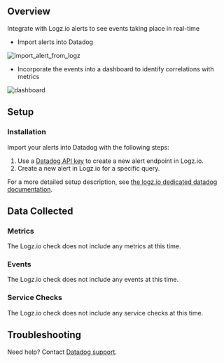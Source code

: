 ## Overview

Integrate with Logz.io alerts to see events taking place in real-time

*   Import alerts into Datadog

![import_alert_from_logz][1]

*   Incorporate the events into a dashboard to identify correlations with metrics

![dashboard][2]

## Setup

### Installation

Import your alerts into Datadog with the following steps:

1.  Use a [Datadog API key][3] to create a new alert endpoint in Logz.io.
2.  Create a new alert in Logz.io for a specific query.

For a more detailed setup description, see [the logz.io dedicated datadog documentation][4].

## Data Collected
### Metrics
The Logz.io check does not include any metrics at this time.

### Events
The Logz.io check does not include any events at this time.

### Service Checks
The Logz.io check does not include any service checks at this time.

## Troubleshooting
Need help? Contact [Datadog support][5].

[1]: https://raw.githubusercontent.com/DataDog/integrations-extras/master/logzio/images/import_alert_from_logz.jpg
[2]: https://raw.githubusercontent.com/DataDog/integrations-extras/master/logzio/images/dashboard.png
[3]: https://app.datadoghq.com/account/settings#api
[4]: http://logz.io/blog/log-correlation-datadog/
[5]: http://docs.datadoghq.com/help/
